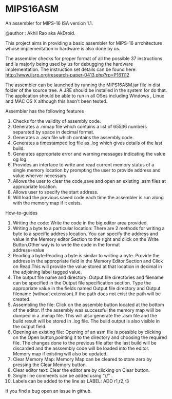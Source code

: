 MIPS16ASM
=========

An assembler for MIPS-16 ISA version 1.1.

@author : Akhil Rao aka AkDroid.

This project aims in providing a basic assembler for MIPS-16 arrchitecture whose implementation in hardware is also 
done by us.

The assembler checks for proper format of all the possible 37 instructions and is majorly being used by us for debugging the hardware implementation.
The instruction set details can be found here: 
http://www.ijsrp.org/research-paper-0413.php?rp=P161112

The assembler can be launched by running the MIPS16ASM.jar file in dist folder of the source tree. A JRE should be installed in the system for do that. The application should be able to run in all OSes including Windows , Linux and MAC OS X although this hasn't been tested.

Assembler has the following features

1. Checks for the validity of assembly code.
2. Generates a <filename>.mmap file which contains a list of 65536 numbers separated by space in decimal format.
3. Generates a <filename>.asm file which contains the assembly code.
4. Generates a timestamped log file as <filename>.log which gives details of the last build.
5. Generates appropriate error and warning messages indicating the value og log.
6. Provides an interface to write and read current memory status of a single memory location by prompting the user to provide address and value wherver necessary
7. Allows the user to clear the code,save and open an existing .asm files at appropriate location.
8. Allows user to specify the start address.
9. Will load the previous saved code each time the assembler is run along with the memory map if it exists.

How-to-guides

1. Writing the code: Write the code in the big editor area provided. 
2. Writing a byte to a particular location: There are 2 methods for writing a byte to a specific address location. You can specify the address and value in the Memory editor Section to the right and click on the Write Button.Other way is to write the code in the format    
         address=value
3. Reading a byte:Reading a byte is similar to writing a byte. Provide the address in the appropriate field in the Memory Editor Section and Click on Read.This will provide the value stored at that location in decimal in the adjoining label tagged value.
4. The output file name and directory: Output file directories and filename can be specified in the Output file specification section. Type the appropriate value in the fields named Output file directory and Output filename (without extension).If the path does not exist the path will be created.
5. Assembling the file: Click on the assemble button located at the bottom of the editor. If the assembly was successful the memory map wiill be dumped in a <filename>.mmap file. This will also generate the <filename>.asm file and the build result will be stored in <filename>.log file. The build output is also visible in the output field.
6. Opening an existing file: Opening of an asm file is possible by clicking on the Open button,pointing it to the directory and choosing the required file. The changes done to the previous file after the last build will be discarded and the asssembly code will be loaded into the editor. Memory map if existing will also be updated. 
7. Clear Memory Map: Memory Map can be cleared to store zero by pressing the Clear Memory button.
8. Clear editor text: Clear the editor are by clicking on Clear button.
9. Single line comments can be added using "//" .
10. Labels can be added to the line as LABEL: ADD r1,r2,r3 

If you find a bug open an issue in github.


